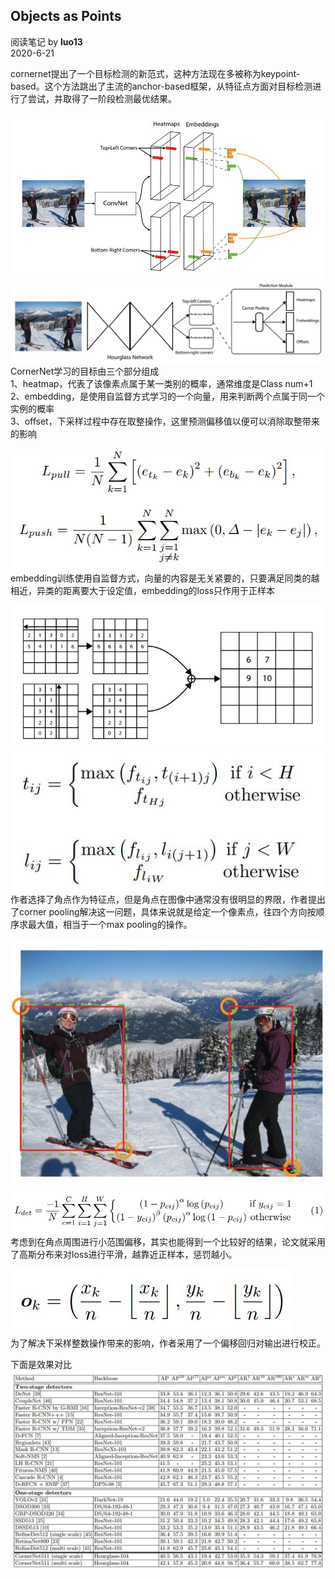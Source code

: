 ## Objects as Points
阅读笔记 by **luo13**  
2020-6-21  

cornernet提出了一个目标检测的新范式，这种方法现在多被称为keypoint-based。这个方法跳出了主流的anchor-based框架，从特征点方面对目标检测进行了尝试，并取得了一阶段检测最优结果。  

![corner](../../../img/cornernet/算法概述.jpg)  
![corner](../../../img/cornernet/网络结构.jpg)  
CornerNet学习的目标由三个部分组成  
1、heatmap，代表了该像素点属于某一类别的概率，通常维度是Class num+1  
2、embedding，是使用自监督方式学习的一个向量，用来判断两个点属于同一个实例的概率  
3、offset，下采样过程中存在取整操作，这里预测偏移值以便可以消除取整带来的影响  

![corner](../../../img/cornernet/embedding.jpg)  
embedding训练使用自监督方式，向量的内容是无关紧要的，只要满足同类的越相近，异类的距离要大于设定值，embedding的loss只作用于正样本  

![corner](../../../img/cornernet/cornerpooling.jpg)  
![corner](../../../img/cornernet/pooling计算方法.jpg)  
作者选择了角点作为特征点，但是角点在图像中通常没有很明显的界限，作者提出了corner pooling解决这一问题，具体来说就是给定一个像素点，往四个方向按顺序求最大值，相当于一个max pooling的操作。  

![corner](../../../img/cornernet/计算高斯分布.jpg)  
![corner](../../../img/cornernet/高斯减少惩罚.jpg)  
考虑到在角点周围进行小范围偏移，其实也能得到一个比较好的结果，论文就采用了高斯分布来对loss进行平滑，越靠近正样本，惩罚越小。  

![corner](../../../img/cornernet/偏移值.jpg)  
为了解决下采样整数操作带来的影响，作者采用了一个偏移回归对输出进行校正。  

下面是效果对比  
![corner](../../../img/cornernet/效果.jpg)  
